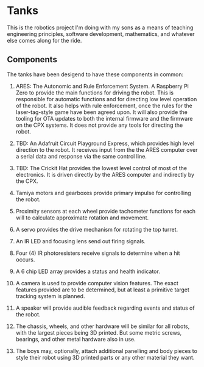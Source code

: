 # Tanks

This is the robotics project I'm doing with my sons as a means of teaching
engineering principles, software development, mathematics, and whatever else
comes along for the ride.

## Components

The tanks have been desigend to have these components in common:

1. ARES: The Autonomic and Rule Enforcement System. A Raspberry Pi Zero to
   provide the main functions for driving the robot. This is responsible for
   automatic functions and for directing low level operation of the robot. It
   also helps with rule enforcement, once the rules for the laser-tag-style game
   have been agreed upon. It will also provide the tooling for OTA updates to
   both the internal firmware and the firmware on the CPX systems. It does not
   provide any tools for directing the robot.

2. TBD: An Adafruit Circuit Playground Express, which provides high level direction
   to the robot. It receives input from the the ARES computer over a serial data
   and response via the same control line.

3. TBD: The Crickit Hat provides the lowest level control of most of the
   electronics. It is driven directly by the ARES computer and indirectly by the
   CPX.

4. Tamiya motors and gearboxes provide primary impulse for controlling the
   robot.

5. Proximity sensors at each wheel provide tachometer functions for each will to
   calculate approximate rotation and movement.

6. A servo provides the drive mechanism for rotating the top turret.

7. An IR LED and focusing lens send out firing signals.

8. Four (4) IR photoresisters receive signals to determine when a hit occurs.

9. A 6 chip LED array provides a status and health indicator.

10. A camera is used to provide computer vision features. The exact features
    provided are to be determined, but at least a primitive target tracking
    system is planned.

11. A speaker will provide audible feedback regarding events and status of the
    robot.

12. The chassis, wheels, and other hardware will be similar for all robots, with
    the largest pieces being 3D printed. But some metric screws, bearings, and
    other metal hardware also in use.

13. The boys may, optionally, attach additional panelling and body pieces to
    style their robot using 3D printed parts or any other material they want.
